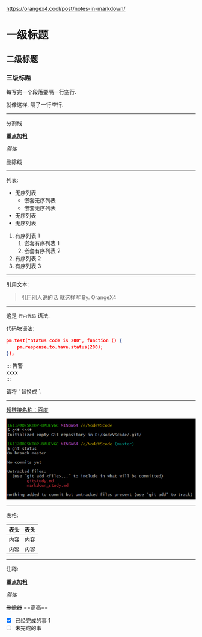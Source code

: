 https://orangex4.cool/post/notes-in-markdown/

# 一级标题

## 二级标题

### 三级标题

每写完一个段落要隔一行空行.

就像这样, 隔了一行空行.

---

分割线

**重点加粗**

*斜体*

~~删除线~~

---

列表:

* 无序列表
  * 嵌套无序列表
  * 嵌套无序列表
* 无序列表
* 无序列表

1. 有序列表 1
   1. 嵌套有序列表 1
   2. 嵌套有序列表 2
2. 有序列表 2
3. 有序列表 3

---

引用文本:

> 引用别人说的话
> 就这样写
> By. OrangeX4

---

这是 `行内代码` 语法.

代码块语法:

```json
pm.test("Status code is 200", function () {
    pm.response.to.have.status(200);
});
```

:::  告警  
xxxx  
:::  

请将 ' 替换成 `.

---

[超链接名称：百度](https://www.baidu.com/)

![图片提示语](.\picgit\image-20221114095435236.png)

---

表格:

| 表头 | 表头 |
| ---- | ---- |
| 内容 | 内容 |
| 内容 | 内容 |

---

注释:

<!-- 你看不见我 -->

**重点加粗**

*斜体*

~~删除线~~
==高亮==

- [x] 已经完成的事 1
- [ ] 未完成的事
